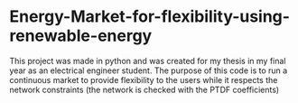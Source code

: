 # Energy-Market-for-flexibility-using-renewable-energy
This project was made in python and was created for my thesis in my final year as an electrical engineer student. The purpose of this code is to run a continuous market to provide flexibility to the users while it respects the network constraints (the network is checked with the PTDF coefficients)
